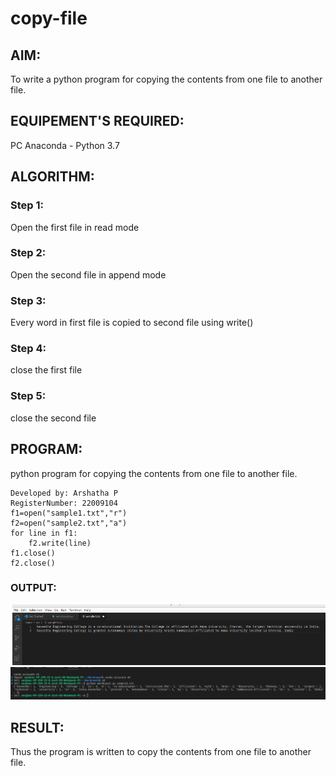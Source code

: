 # copy-file
## AIM:
To write a python program for copying the contents from one file to another file.
## EQUIPEMENT'S REQUIRED: 
PC
Anaconda - Python 3.7
## ALGORITHM: 
### Step 1:
Open the first file in read mode

### Step 2: 
 Open the second file in append mode

### Step 3: 
Every word in first file is copied to second file using write()
### Step 4:  
close the first file

### Step 5: 
close the second file

## PROGRAM:
python program for copying the contents from one file to another file.
```
Developed by: Arshatha P
RegisterNumber: 22009104
f1=open("sample1.txt","r")
f2=open("sample2.txt","a")
for line in f1:
    f2.write(line)
f1.close()
f2.close()
```
### OUTPUT:
![output](./L1.png)
![ouput](./L2.png)



## RESULT:
Thus the program is written to copy the contents from one file to another file.